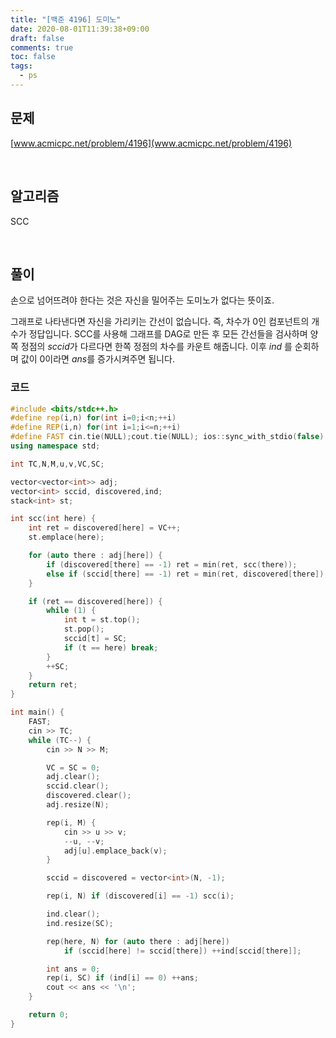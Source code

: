 ```yaml
---
title: "[백준 4196] 도미노"
date: 2020-08-01T11:39:38+09:00
draft: false
comments: true
toc: false
tags:
  - ps
---
```


## 문제

[www.acmicpc.net/problem/4196](www.acmicpc.net/problem/4196)

<br>

## 알고리즘

SCC

<br>

## 풀이

손으로 넘어뜨려야 한다는 것은 자신을 밀어주는 도미노가 없다는 뜻이죠.

그래프로 나타낸다면 자신을 가리키는 간선이 없습니다. 즉, 차수가 0인 컴포넌트의 개수가 정답입니다. SCC를 사용해 그래프를 DAG로 만든 후 모든 간선들을 검사하며 양쪽 정점의 $sccid$가 다르다면 한쪽 정점의 차수를 카운트 해줍니다. 이후 $ind$ 를 순회하며 값이 0이라면 $ans$를 증가시켜주면 됩니다.

### 코드

```c++
#include <bits/stdc++.h>
#define rep(i,n) for(int i=0;i<n;++i)
#define REP(i,n) for(int i=1;i<=n;++i)
#define FAST cin.tie(NULL);cout.tie(NULL); ios::sync_with_stdio(false)
using namespace std;

int TC,N,M,u,v,VC,SC;

vector<vector<int>> adj;
vector<int> sccid, discovered,ind;
stack<int> st;

int scc(int here) {
    int ret = discovered[here] = VC++;
    st.emplace(here);

    for (auto there : adj[here]) {
        if (discovered[there] == -1) ret = min(ret, scc(there));
        else if (sccid[there] == -1) ret = min(ret, discovered[there]);
    }

    if (ret == discovered[here]) {
        while (1) {
            int t = st.top();
            st.pop();
            sccid[t] = SC;
            if (t == here) break;
        }
        ++SC;
    }
    return ret;
}

int main() {
    FAST;
    cin >> TC;
    while (TC--) {
        cin >> N >> M;

        VC = SC = 0;
        adj.clear();
        sccid.clear();
        discovered.clear();
        adj.resize(N);

        rep(i, M) {
            cin >> u >> v;
            --u, --v;
            adj[u].emplace_back(v);
        }

        sccid = discovered = vector<int>(N, -1);

        rep(i, N) if (discovered[i] == -1) scc(i);

        ind.clear();
        ind.resize(SC);

        rep(here, N) for (auto there : adj[here])
            if (sccid[here] != sccid[there]) ++ind[sccid[there]];

        int ans = 0;
        rep(i, SC) if (ind[i] == 0) ++ans;
        cout << ans << '\n';
    }

    return 0;
}
```
